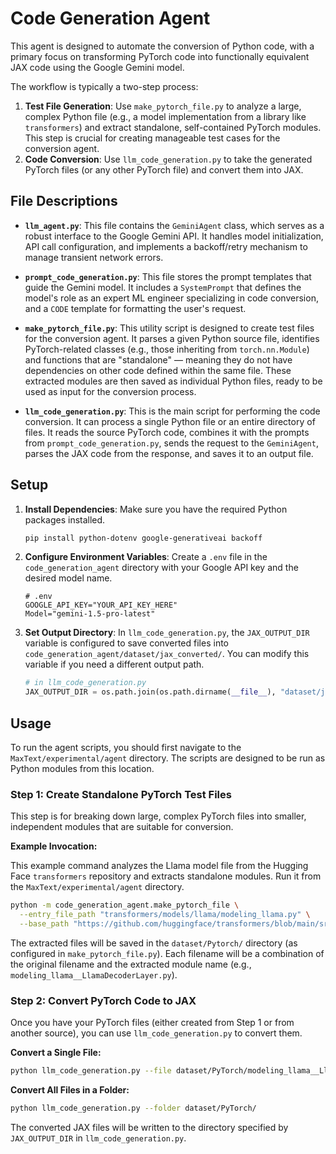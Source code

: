 # Code Generation Agent

This agent is designed to automate the conversion of Python code, with a primary focus on transforming PyTorch code into functionally equivalent JAX code using the Google Gemini model.

The workflow is typically a two-step process:
1.  **Test File Generation**: Use `make_pytorch_file.py` to analyze a large, complex Python file (e.g., a model implementation from a library like `transformers`) and extract standalone, self-contained PyTorch modules. This step is crucial for creating manageable test cases for the conversion agent.
2.  **Code Conversion**: Use `llm_code_generation.py` to take the generated PyTorch files (or any other PyTorch file) and convert them into JAX.

## File Descriptions

-   **`llm_agent.py`**: This file contains the `GeminiAgent` class, which serves as a robust interface to the Google Gemini API. It handles model initialization, API call configuration, and implements a backoff/retry mechanism to manage transient network errors.

-   **`prompt_code_generation.py`**: This file stores the prompt templates that guide the Gemini model. It includes a `SystemPrompt` that defines the model's role as an expert ML engineer specializing in code conversion, and a `CODE` template for formatting the user's request.

-   **`make_pytorch_file.py`**: This utility script is designed to create test files for the conversion agent. It parses a given Python source file, identifies PyTorch-related classes (e.g., those inheriting from `torch.nn.Module`) and functions that are "standalone" — meaning they do not have dependencies on other code defined within the same file. These extracted modules are then saved as individual Python files, ready to be used as input for the conversion process.

-   **`llm_code_generation.py`**: This is the main script for performing the code conversion. It can process a single Python file or an entire directory of files. It reads the source PyTorch code, combines it with the prompts from `prompt_code_generation.py`, sends the request to the `GeminiAgent`, parses the JAX code from the response, and saves it to an output file.

## Setup

1.  **Install Dependencies**:
    Make sure you have the required Python packages installed.
    ```bash
    pip install python-dotenv google-generativeai backoff
    ```

2.  **Configure Environment Variables**:
    Create a `.env` file in the `code_generation_agent` directory with your Google API key and the desired model name.
    ```.env
    # .env
    GOOGLE_API_KEY="YOUR_API_KEY_HERE"
    Model="gemini-1.5-pro-latest"
    ```

3.  **Set Output Directory**:
    In `llm_code_generation.py`, the `JAX_OUTPUT_DIR` variable is configured to save converted files into `code_generation_agent/dataset/jax_converted/`. You can modify this variable if you need a different output path.
    ```python
    # in llm_code_generation.py
    JAX_OUTPUT_DIR = os.path.join(os.path.dirname(__file__), "dataset/jax_converted")
    ```

## Usage

To run the agent scripts, you should first navigate to the `MaxText/experimental/agent` directory. The scripts are designed to be run as Python modules from this location.

### Step 1: Create Standalone PyTorch Test Files

This step is for breaking down large, complex PyTorch files into smaller, independent modules that are suitable for conversion.

**Example Invocation:**

This example command analyzes the Llama model file from the Hugging Face `transformers` repository and extracts standalone modules. Run it from the `MaxText/experimental/agent` directory.

```bash
python -m code_generation_agent.make_pytorch_file \
  --entry_file_path "transformers/models/llama/modeling_llama.py" \
  --base_path "https://github.com/huggingface/transformers/blob/main/src"
```

The extracted files will be saved in the `dataset/Pytorch/` directory (as configured in `make_pytorch_file.py`). Each filename will be a combination of the original filename and the extracted module name (e.g., `modeling_llama__LlamaDecoderLayer.py`).

### Step 2: Convert PyTorch Code to JAX

Once you have your PyTorch files (either created from Step 1 or from another source), you can use `llm_code_generation.py` to convert them.

**Convert a Single File:**

```bash
python llm_code_generation.py --file dataset/PyTorch/modeling_llama__LlamaDecoderLayer.py 
```

**Convert All Files in a Folder:**

```bash
python llm_code_generation.py --folder dataset/PyTorch/
```

The converted JAX files will be written to the directory specified by `JAX_OUTPUT_DIR` in `llm_code_generation.py`.
